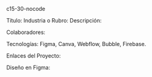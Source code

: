 c15-30-nocode

Título:
Industria o Rubro:
Descripción:

Colaboradores:

Tecnologías: Figma, Canva, Webflow, Bubble, Firebase.

Enlaces del Proyecto:

Diseño en Figma:
